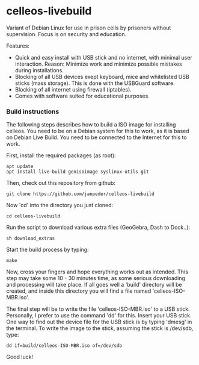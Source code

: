 # celleos-livebuild

Variant of Debian Linux for use in prison cells by prisoners without supervision. Focus is on security and education.

Features:
* Quick and easy install with USB stick and no internet, with minimal user interaction. Reason: Minimize work and minimize possible mistakes during installations.
* Blocking of all USB devices exept keyboard, mice and whitelisted USB sticks (mass storage). This is done with the USBGuard software.
* Blocking of all internet using firewall (iptables).
* Comes with software suited for educational purposes.

### Build instructions
The following steps describes how to build a ISO image for installing celleos. You need to be on a Debian system for this to work, as it is based on Debian Live Build. You need to be connected to the Internet for this to work.

First, install the required packages (as root):
```
apt update
apt install live-build genisoimage syslinux-utils git
```

Then, check out this repository from github:
```
git clone https://github.com/janpeder/celleos-livebuild
```

Now 'cd' into the directory you just cloned:
```
cd celleos-livebuild
```
Run the script to download various extra files (GeoGebra, Dash to Dock..):
```
sh download_extras
```
Start the build process by typing:
```
make
```
Now, cross your fingers and hope everything works out as intended. This step may take some 10 - 30 minutes time, as some serious downloading and processing will take place. If all goes well a 'build' directory will be created, and inside this directory you will find a file named 'celleos-ISO-MBR.iso'.

The final step will be to write the file 'celleos-ISO-MBR.iso' to a USB stick. Personally, I prefer to use the command 'dd' for this. Insert your USB stick. One way to find out the device file for the USB stick is by typing 'dmesg' in the terminal. To write the image to the stick, assuming the stick is /dev/sdb, type:
```
dd if=build/celleos-ISO-MBR.iso of=/dev/sdb
```


Good luck!
